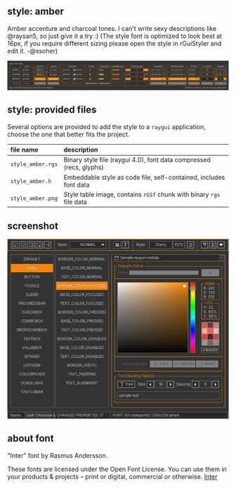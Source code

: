 ## style: amber

Amber accenture and charcoal tones. I can't write sexy descriptions like @raysan5, so just give it a try :)
(The style font is optimized to look best at 16px, if you require different sizing please open the style in rGuiStyler and edit it. -@ssoher)

![amber style table](style_amber.png)

## style: provided files

Several options are provided to add the style to a `raygui` application, choose the one that better fits the project.

| file name | description |
| :-------- | :---------- |
| `style_amber.rgs` | Binary style file (raygui 4.0), font data compressed (recs, glyphs) |
| `style_amber.h` | Embeddable style as code file, self-contained, includes font data |
| `style_amber.png` | Style table image, contains `rGSf` chunk with binary `rgs` file data |

## screenshot

![amber style screen](screenshot.png)

## about font

"Inter" font by Rasmus Andersson.

These fonts are licensed under the Open Font License.
You can use them in your products & projects – print or digital, commercial or otherwise.
[Inter](https://fonts.google.com/specimen/Inter/about)
